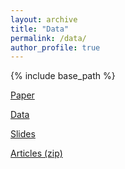 ```yaml
---
layout: archive
title: "Data"
permalink: /data/
author_profile: true
---
```


{% include base_path %}

<a href="https://stockjumpswebsite.github.io/stockjumps/files/paper1.pdf">Paper</a> 

<a href="https://www.google.com/sheets/about/">Data</a> 

<a href="https://www.google.com/slides/about/">Slides</a> 

<a href="https://stockjumpswebsite.github.io/stockjumps/files/articles_1.zip">Articles (zip)</a>
